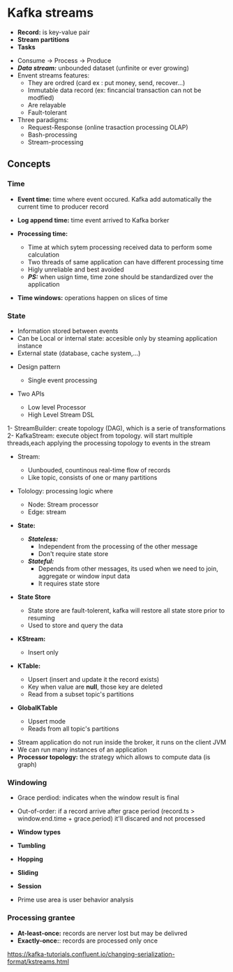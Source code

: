 # Kafka streams

- **Record:** is key-value pair
- **Stream partitions**
- **Tasks**

 * Consume -> Process -> Produce
 * ***Data stream:*** unbounded dataset (unfinite or ever growing)
 * Envent streams features:
	* They are ordred (card ex : put money, send, recover...)
	* Immutable data record (ex: fincancial transaction can not be modfied)
	* Are relayable
	* Fault-tolerant
 * Three paradigms:
	* Request-Response (online trasaction processing OLAP)
	* Bash-processing
	* Stream-processing

## Concepts

### Time

- **Event time:** time where event occured. Kafka add automatically the current time to producer record
- **Log append time:** time event arrived to Kafka borker
- **Processing time:**
	- Time at which sytem processing received data to perform some calculation
	- Two threads of same application can have different processing time
	- Higly unreliable and best avoided
	- ***PS:*** when usign time, time zone should be standardized over the application

- **Time windows:** operations happen on slices of time

### State

- Information stored between events
- Can be Local or internal state: accesible only by steaming application instance
- External state (database, cache system,...)
	
* Design pattern
	- Single event processing
		
		
* Two APIs
	- Low level Processor
	- High Level Stream DSL
		
1- StreamBuilder: create topology (DAG), which is a serie of transformations
2- KafkaStream: execute object from topology. will start multiple threads,each applying the processing topology to events in the stream

* Stream:
	- Uunbouded, countinous real-time flow of records
	- Like topic, consists of one or many partitions

* Tolology: processing logic where
	- Node: Stream processor
	- Edge: stream

* **State:**
	- ***Stateless:***
		- Independent from the processing of the other message
		- Don't require state store
	- ***Stateful:***
		- Depends from other messages, its used when we need to join, aggregate or window input data
		- It requires state store

* **State Store**
	- State store are fault-tolerent, kafka will restore all state store prior to resuming
	- Used to store and query the data
		
* **KStream:**
	- Insert only

* **KTable:**
	- Upsert (insert and update it the record exists)
	- Key when value are **null**, those key are deleted
	- Read from a subset topic's partitions

* **GlobalKTable**
	- Upsert mode
	- Reads from all topic's partitions

- Stream application do not run inside the broker, it runs on the client JVM
- We can run many instances of an application
- **Processor topology:** the strategy which allows to compute data (is graph)


### Windowing
- Grace perdiod: indicates when the window result is final
- Out-of-order: if a record arrive after grace period (record.ts > window.end.time + grace.period) it'll discared and not processed

- **Window types** 
 - **Tumbling**
 - **Hopping**
 - **Sliding**
 - **Session**
  - Prime use area is user behavior analysis

### Processing grantee
- **At-least-once:** records are nerver lost but may be delivred
- **Exactly-once:**: records are processed only once



https://kafka-tutorials.confluent.io/changing-serialization-format/kstreams.html

